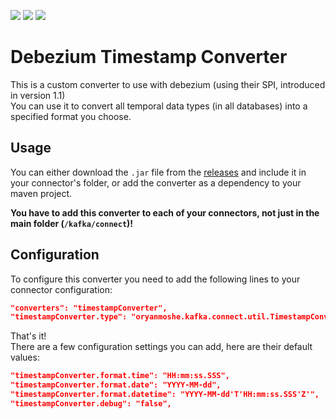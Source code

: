 ![](https://github.com/oryanmoshe/debezium-timestamp-converter/workflows/Run%20Tests/badge.svg?branch=master) ![](https://github.com/oryanmoshe/debezium-timestamp-converter/workflows/GitHub%20Release/badge.svg) ![](https://github.com/oryanmoshe/debezium-timestamp-converter/workflows/GitHub%20Package/badge.svg)
# Debezium Timestamp Converter
This is a custom converter to use with debezium (using their SPI, introduced in version 1.1)  
You can use it to convert all temporal data types (in all databases) into a specified format you choose.

## Usage
You can either download the `.jar` file from the [releases](https://github.com/oryanmoshe/debezium-timestamp-converter/releases) and include it in your connector's folder, or add the converter as a dependency to your maven project.

**You have to add this converter to each of your connectors, not just in the main folder (`/kafka/connect`)!**

## Configuration
To configure this converter you need to add the following lines to your connector configuration:
```json
"converters": "timestampConverter",
"timestampConverter.type": "oryanmoshe.kafka.connect.util.TimestampConverter"
```

That's it!  
There are a few configuration settings you can add, here are their default values:
```json
"timestampConverter.format.time": "HH:mm:ss.SSS",
"timestampConverter.format.date": "YYYY-MM-dd",
"timestampConverter.format.datetime": "YYYY-MM-dd'T'HH:mm:ss.SSS'Z'",
"timestampConverter.debug": "false",
```